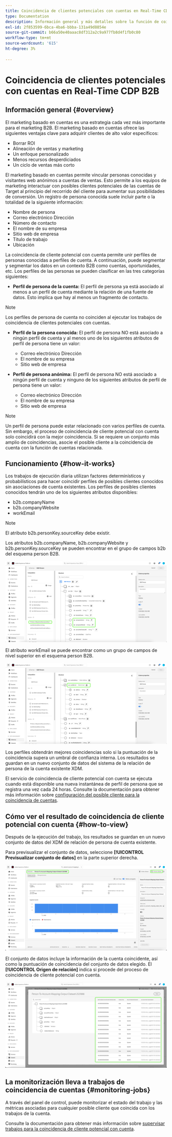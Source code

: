 ```yaml
---
title: Coincidencia de clientes potenciales con cuentas en Real-Time CDP B2B
type: Documentation
description: Información general y más detalles sobre la función de coincidencia de clientes potenciales con cuentas de Experience Platform CDP B2B.
exl-id: 2f853599-6bca-4ba6-bbba-131a49d8854e
source-git-commit: b66a50e40aaac8df312a2c9a977fb8d4f1fb0c80
workflow-type: tm+mt
source-wordcount: '615'
ht-degree: 3%

---
```


# Coincidencia de clientes potenciales con cuentas en Real-Time CDP B2B

## Información general {#overview}

El marketing basado en cuentas es una estrategia cada vez más importante para el marketing B2B. El marketing basado en cuentas ofrece las siguientes ventajas clave para adquirir clientes de alto valor específicos:

- Borrar ROI
- Alineación de ventas y marketing
- Un enfoque personalizado
- Menos recursos desperdiciados
- Un ciclo de ventas más corto

El marketing basado en cuentas permite vincular personas conocidas y visitantes web anónimos a cuentas de ventas. Esto permite a los equipos de marketing interactuar con posibles clientes potenciales de las cuentas de Target al principio del recorrido del cliente para aumentar sus posibilidades de conversión. Un registro de persona conocida suele incluir parte o la totalidad de la siguiente información:

- Nombre de persona
- Correo electrónico Dirección
- Número de contacto
- El nombre de su empresa
- Sitio web de empresa
- Título de trabajo
- Ubicación

La coincidencia de cliente potencial con cuenta permite unir perfiles de personas conocidas a perfiles de cuenta. A continuación, puede segmentar y segmentar los datos en un contexto B2B como cuentas, oportunidades, etc. Los perfiles de las personas se pueden clasificar en las tres categorías siguientes:

- **Perfil de persona de la cuenta:** El perfil de persona ya está asociado al menos a un perfil de cuenta mediante la relación de una fuente de datos. Esto implica que hay al menos un fragmento de contacto.

>[!NOTE]
>
> Los perfiles de persona de cuenta no coinciden al ejecutar los trabajos de coincidencia de clientes potenciales con cuentas.

- **Perfil de la persona conocida:** El perfil de persona NO está asociado a ningún perfil de cuenta y al menos uno de los siguientes atributos de perfil de persona tiene un valor:

   - Correo electrónico Dirección
   - El nombre de su empresa
   - Sitio web de empresa

- **Perfil de persona anónima:** El perfil de persona NO está asociado a ningún perfil de cuenta y ninguno de los siguientes atributos de perfil de persona tiene un valor:

   - Correo electrónico Dirección
   - El nombre de su empresa
   - Sitio web de empresa

>[!NOTE]
>
> Un perfil de persona puede estar relacionado con varios perfiles de cuenta. Sin embargo, el proceso de coincidencia de cliente potencial con cuenta solo coincidirá con la mejor coincidencia. Si se requiere un conjunto más amplio de coincidencias, asocie el posible cliente a la coincidencia de cuenta con la función de cuentas relacionada.

## Funcionamiento {#how-it-works}

Los trabajos de ejecución diaria utilizan factores determinísticos y probabilísticos para hacer coincidir perfiles de posibles clientes conocidos sin asociaciones de cuenta existentes. Los perfiles de posibles clientes conocidos tendrán uno de los siguientes atributos disponibles:

- b2b.companyName
- b2b.companyWebsite
- workEmail

>[!NOTE]
>
> El atributo b2b.personKey.sourceKey debe existir.

Los atributos b2b.companyName, b2b.companyWebsite y b2b.personKey.sourceKey se pueden encontrar en el grupo de campos b2b del esquema person B2B.

![Esquema de persona B2B que muestra atributos](/help/rtcdp/accounts/images/b2b-person-schema.png)

El atributo workEmail se puede encontrar como un grupo de campos de nivel superior en el esquema person B2B.

![Esquema de persona B2B que muestra el correo electrónico de trabajo](/help/rtcdp/accounts/images/b2b-person-workemail.png)

Los perfiles obtendrán mejores coincidencias solo si la puntuación de la coincidencia supera un umbral de confianza interna. Los resultados se guardan en un nuevo conjunto de datos del sistema de la relación de persona de la cuenta existente XDM.

El servicio de coincidencia de cliente potencial con cuenta se ejecuta cuando está disponible una nueva instantánea de perfil de persona que se registra una vez cada 24 horas. Consulte la documentación para obtener más información sobre [configuración del posible cliente para la coincidencia de cuentas](/help/rtcdp/accounts/account-profile-ui-guide.md).

## Cómo ver el resultado de coincidencia de cliente potencial con cuenta {#how-to-view}

Después de la ejecución del trabajo, los resultados se guardan en un nuevo conjunto de datos del XDM de relación de persona de cuenta existente.

Para previsualizar el conjunto de datos, seleccione **[!UICONTROL Previsualizar conjunto de datos]** en la parte superior derecha.

![Nuevo conjunto de datos](/help/rtcdp/accounts/images/b2b-dataset-output.png)

El conjunto de datos incluye la información de la cuenta coincidente, así como la puntuación de coincidencia del conjunto de datos elegido. El **[!UICONTROL Origen de relación]** indica si procede del proceso de coincidencia de cliente potencial con cuenta.

![Previsualizar resultados y puntuaciones de confianza del conjunto de datos](/help/rtcdp/accounts/images/b2b-dataset-preview.png)

## La monitorización lleva a trabajos de coincidencia de cuentas {#monitoring-jobs}

A través del panel de control, puede monitorizar el estado del trabajo y las métricas asociadas para cualquier posible cliente que coincida con los trabajos de la cuenta.

Consulte la documentación para obtener más información sobre [supervisar trabajos para la coincidencia de cliente potencial con cuenta](/help/dataflows/ui/b2b/monitor-profile-enrichment.md).
